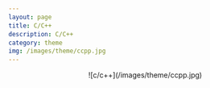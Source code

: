 ```yaml
---
layout: page
title: C/C++
description: C/C++
category: theme
img: /images/theme/ccpp.jpg
---
```


<dir style="text-align:center">
![c/c++](/images/theme/ccpp.jpg)
</dir>
<br>
<br>
<br>
<br>
<br>
<br>
<br>
<br>
<br>
<br>
<br>
<br>
<br>
<br>
<br>

